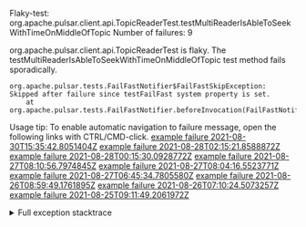         
Flaky-test: org.apache.pulsar.client.api.TopicReaderTest.testMultiReaderIsAbleToSeekWithTimeOnMiddleOfTopic
Number of failures: 9

org.apache.pulsar.client.api.TopicReaderTest is flaky. The testMultiReaderIsAbleToSeekWithTimeOnMiddleOfTopic test method fails sporadically.

```
org.apache.pulsar.tests.FailFastNotifier$FailFastSkipException: Skipped after failure since testFailFast system property is set.
	at org.apache.pulsar.tests.FailFastNotifier.beforeInvocation(FailFastNotifier.java:88)

```

Usage tip: To enable automatic navigation to failure message, open the following links with CTRL/CMD-click.
[example failure 2021-08-30T15:35:42.8051404Z](https://github.com/apache/pulsar/runs/3463119398?check_suite_focus=true#step:9:3787)
[example failure 2021-08-28T02:15:21.8588872Z](https://github.com/apache/pulsar/runs/3448473880?check_suite_focus=true#step:9:2784)
[example failure 2021-08-28T00:15:30.0928772Z](https://github.com/apache/pulsar/runs/3447917315?check_suite_focus=true#step:9:2152)
[example failure 2021-08-27T08:10:56.7974845Z](https://github.com/apache/pulsar/runs/3440980370?check_suite_focus=true#step:9:2851)
[example failure 2021-08-27T08:04:16.5523771Z](https://github.com/apache/pulsar/runs/3440855241?check_suite_focus=true#step:9:2776)
[example failure 2021-08-27T06:45:34.7805580Z](https://github.com/apache/pulsar/runs/3440411158?check_suite_focus=true#step:9:2777)
[example failure 2021-08-26T08:59:49.1761895Z](https://github.com/apache/pulsar/runs/3430539961?check_suite_focus=true#step:9:3486)
[example failure 2021-08-26T07:10:24.5073257Z](https://github.com/apache/pulsar/runs/3429892136?check_suite_focus=true#step:9:2838)
[example failure 2021-08-25T09:11:49.2061972Z](https://github.com/apache/pulsar/runs/3420085427?check_suite_focus=true#step:10:2744)


<details>
<summary>Full exception stacktrace</summary>
<code><pre>
org.apache.pulsar.tests.FailFastNotifier$FailFastSkipException: Skipped after failure since testFailFast system property is set.
	at org.apache.pulsar.tests.FailFastNotifier.beforeInvocation(FailFastNotifier.java:88)

</pre></code>
</details>

